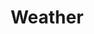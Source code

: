 ---
title: "Weather"

domain:
  grantedPower: |
    {% skill_link survival %} is a class skill.
  spells: |
    1. {% spell_link obscuring-mist %}
    1. {% spell_link fog-cloud %}
    1. {% spell_link call-lightning %}
    1. {% spell_link sleet-storm %}
    1. {% spell_link call-lightning-storm %}
    1. {% spell_link control-winds %}
    1. {% spell_link control-weather %}
    1. {% spell_link whirlwind %}
    1. {% spell_link storm-of-vengeance %}
---